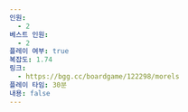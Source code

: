 ```yaml
---
인원:
  - 2
베스트 인원:
  - 2
플레이 여부: true
복잡도: 1.74
링크:
  - https://bgg.cc/boardgame/122298/morels
플레이 타임: 30분
내용: false
---
```

